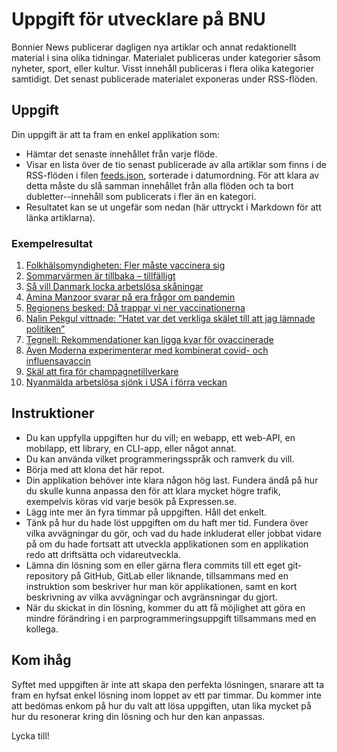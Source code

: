# Uppgift för utvecklare på BNU

Bonnier News publicerar dagligen nya artiklar och annat redaktionellt
material i sina olika tidningar.
Materialet publiceras under kategorier såsom nyheter, sport, eller kultur.
Visst innehåll publiceras i flera olika kategorier samtidigt. Det senast
publicerade materialet exponeras under RSS-flöden.

## Uppgift

Din uppgift är att ta fram en enkel applikation som:

- Hämtar det senaste innehållet från varje flöde.
- Visar en lista över de tio senast publicerade av alla artiklar som finns
  i de RSS-flöden i filen [feeds.json](feeds.json), sorterade i datumordning.
  För att klara av detta måste du slå samman innehållet från alla flöden och ta
  bort dubletter--innehåll som publicerats i fler än en kategori.
- Resultatet kan se ut ungefär som nedan (här uttryckt i Markdown för att länka artiklarna).

### Exempelresultat

1. [Folkhälsomyndigheten: Fler måste vaccinera sig](https://www.dn.se/sverige/folkhalsomyndigheten-fler-maste-vaccinera-sig/)
2. [Sommarvärmen är tillbaka – tillfälligt](https://www.expressen.se/gt/sommarvarmen-ar-tillbaka-tillfalligt/)
3. [Så vill Danmark locka arbetslösa skåningar](https://www.expressen.se/kvallsposten/sa-vill-danmark-locka-arbetslosa-skaningar/)
4. [Amina Manzoor svarar på era frågor om pandemin](https://www.expressen.se/nyheter/coronaviruset/amina-manzoor-svarar-pa-era-fragor-om-pandemin-em4p6/)
5. [Regionens besked: Då trappar vi ner vaccinationerna](https://www.expressen.se/gt/regionens-besked-da-trappar-vi-ner-vaccinationerna/)
6. [Nalin Pekgul vittnade: ”Hatet var det verkliga skälet till att jag lämnade politiken”](https://www.dn.se/sverige/nalin-pekgul-vittnade-hatet-var-det-verkliga-skalet-till-att-jag-lamnade-politiken/)
7. [Tegnell: Rekommendationer kan ligga kvar för ovaccinerade](https://www.expressen.se/nyheter/coronaviruset/tegnell-rekommendationer-kan-ligga-kvar-for-ovaccinerade/)
8. [Även Moderna experimenterar med kombinerat covid- och influensavaccin](https://www.di.se/live/aven-moderna-experimenterar-med-kombinerat-covid-och-influensavaccin/)
9. [Skäl att fira för champagnetillverkare](https://www.dn.se/ekonomi/skal-att-fira-for-champagnetillverkare/)
10. [Nyanmälda arbetslösa sjönk i USA i förra veckan](https://www.di.se/live/nyanmalda-arbetslosa-sjonk-i-usa-i-forra-veckan/)

## Instruktioner

- Du kan uppfylla uppgiften hur du vill; en webapp, ett web-API, en mobilapp,
  ett library, en CLI-app, eller något annat.
- Du kan använda vilket programmeringsspråk och ramverk du vill.
- Börja med att klona det här repot.
- Din applikation behöver inte klara någon hög last. Fundera ändå på hur du
  skulle kunna anpassa den för att klara mycket högre trafik, exempelvis köras
  vid varje besök på Expressen.se. 
- Lägg inte mer än fyra timmar på uppgiften. Håll det enkelt.
- Tänk på hur du hade löst uppgiften om du haft mer tid. Fundera över vilka
  avvägningar du gör, och vad du hade inkluderat eller jobbat vidare på
  om du hade fortsatt att utveckla applikationen som en applikation redo att
  driftsätta och vidareutveckla.
- Lämna din lösning som en eller gärna flera commits till ett eget
  git-repository på GitHub, GitLab eller liknande, tillsammans med en
  instruktion som beskriver hur man kör applikationen, samt en kort beskrivning
  av vilka avvägningar och avgränsningar du gjort.
- När du skickat in din lösning, kommer du att få möjlighet att göra en mindre
  förändring i en parprogrammeringsuppgift tillsammans med en kollega.

## Kom ihåg

Syftet med uppgiften är inte att skapa den perfekta lösningen, snarare att ta
fram en hyfsat enkel lösning inom loppet av ett par timmar. Du kommer inte att
bedömas enkom på hur du valt att lösa uppgiften, utan lika mycket på hur du
resonerar kring din lösning och hur den kan anpassas.

Lycka till!
